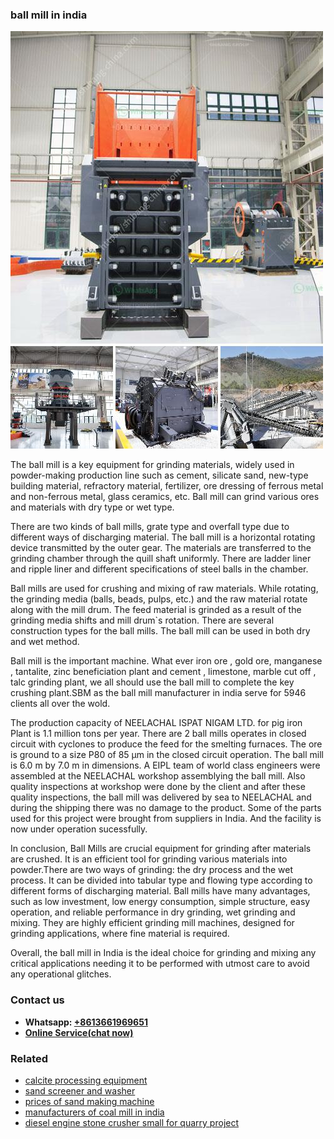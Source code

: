 <h3>ball mill in india</h3><img src='1706767807.jpg' alt=''><p>The ball mill is a key equipment for grinding materials, widely used in powder-making production line such as cement, silicate sand, new-type building material, refractory material, fertilizer, ore dressing of ferrous metal and non-ferrous metal, glass ceramics, etc. Ball mill can grind various ores and materials with dry type or wet type.</p><p>There are two kinds of ball mills, grate type and overfall type due to different ways of discharging material. The ball mill is a horizontal rotating device transmitted by the outer gear. The materials are transferred to the grinding chamber through the quill shaft uniformly. There are ladder liner and ripple liner and different specifications of steel balls in the chamber.</p><p>Ball mills are used for crushing and mixing of raw materials. While rotating, the grinding media (balls, beads, pulps, etc.) and the raw material rotate along with the mill drum. The feed material is grinded as a result of the grinding media shifts and mill drum`s rotation. There are several construction types for the ball mills. The ball mill can be used in both dry and wet method.</p><p>Ball mill is the important machine. What ever iron ore , gold ore, manganese , tantalite, zinc beneficiation plant and cement , limestone, marble cut off , talc grinding plant, we all should use the ball mill to complete the key crushing plant.SBM as the ball mill manufacturer in india serve for 5946 clients all over the wold.</p><p>The production capacity of NEELACHAL ISPAT NIGAM LTD. for pig iron Plant is 1.1 million tons per year. There are 2 ball mills operates in closed circuit with cyclones to produce the feed for the smelting furnaces. The ore is ground to a size P80 of 85 µm in the closed circuit operation. The ball mill is 6.0 m by 7.0 m in dimensions. A EIPL team of world class engineers were assembled at the NEELACHAL workshop assemblying the ball mill. Also quality inspections at workshop were done by the client and after these quality inspections, the ball mill was delivered by sea to NEELACHAL and during the shipping there was no damage to the product. Some of the parts used for this project were brought from suppliers in India. And the facility is now under operation sucessfully.</p><p>In conclusion, Ball Mills are crucial equipment for grinding after materials are crushed. It is an efficient tool for grinding various materials into powder.There are two ways of grinding: the dry process and the wet process. It can be divided into tabular type and flowing type according to different forms of discharging material. Ball mills have many advantages, such as low investment, low energy consumption, simple structure, easy operation, and reliable performance in dry grinding, wet grinding and mixing. They are highly efficient grinding mill machines, designed for grinding applications, where fine material is required. </p><p>Overall, the ball mill in India is the ideal choice for grinding and mixing any critical applications needing it to be performed with utmost care to avoid any operational glitches.</p><h3>Contact us</h3><ul><li><strong>Whatsapp:&nbsp;<a href="https://wa.me/8613661969651">+8613661969651</a></strong></li><li><a href="https://swt.shibang-china.com/?git&amp;zhl&amp;ball mill in india"><strong>Online Service(chat now)</strong></a></li></ul><h3>Related</h3><ul><li><a href='calcite processing equipment.md'>calcite processing equipment</a></li><li><a href='sand screener and washer.md'>sand screener and washer</a></li><li><a href='prices of sand making machine.md'>prices of sand making machine</a></li><li><a href='manufacturers of coal mill in india.md'>manufacturers of coal mill in india</a></li><li><a href='diesel engine stone crusher small for quarry project.md'>diesel engine stone crusher small for quarry project</a></li></ul>